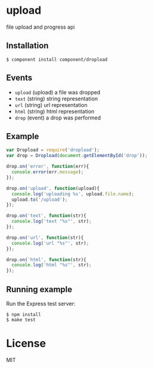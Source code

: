 # upload

  file upload and progress api

## Installation

    $ component install component/dropload

## Events

  - `upload` (upload) a file was dropped
  - `text` (string) string representation
  - `url` (string) url representation
  - `html` (string) html representation
  - `drop` (event) a drop was performed

## Example

```js
var Dropload = require('dropload');
var drop = Dropload(document.getElementById('drop'));

drop.on('error', function(err){
  console.error(err.message);
});

drop.on('upload', function(upload){
  console.log('uploading %s', upload.file.name);
  upload.to('/upload');
});

drop.on('text', function(str){
  console.log('text "%s"', str);
});

drop.on('url', function(str){
  console.log('url "%s"', str);
});

drop.on('html', function(str){
  console.log('html "%s"', str);
});
```

## Running example

  Run the Express test server:

```
$ npm install
$ make test
```

# License

  MIT

